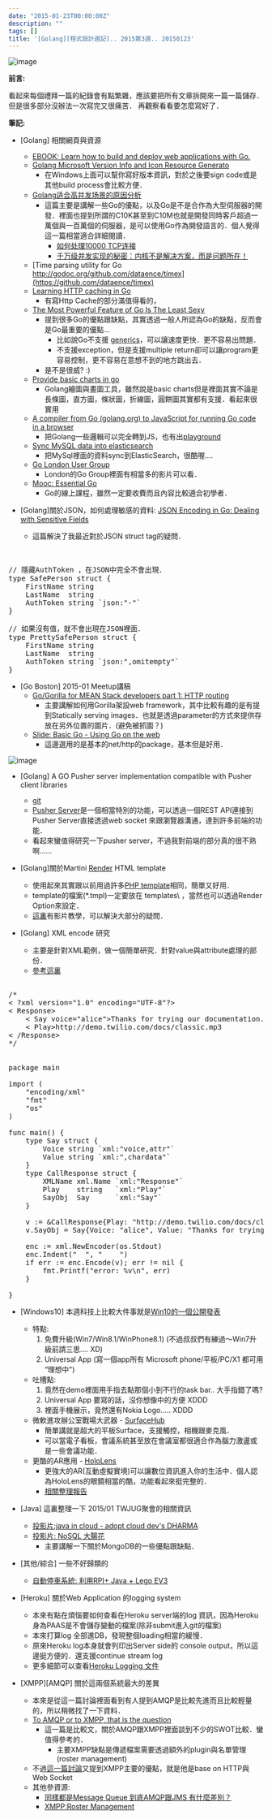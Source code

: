 ```yaml
---
date: "2015-01-23T00:00:00Z"
description: ""
tags: []
title: '[Golang][程式設計週記].. 2015第3週.. 20150123'
---
```


![image](http://b.thumbs.redditmedia.com/7BDtSXbohQaPFuaa6oCA5HtE53Flgld6rj3G7-TavDs.png)


**前言:**

看起來每個禮拜一篇的紀錄會有點繁雜，應該要把所有文章拆開來一篇一篇儲存．但是很多部分沒辦法一次寫完又很痛苦．
再觀察看看要怎麼寫好了．


**筆記:**

- [Golang] 相關網頁與資源
    - [EBOOK: Learn how to build and deploy web applications with Go.](http://codegangsta.gitbooks.io/building-web-apps-with-go/)
    - [Golang Microsoft Version Info and Icon Resource Generato](https://github.com/josephspurrier/goversioninfo)
        - 在Windows上面可以幫你寫好版本資訊，對於之後要sign code或是其他build process會比較方便．
    - [Golang适合高并发场景的原因分析](http://www.cnblogs.com/ghj1976/p/3763866.html)
        - 這篇主要是講解一些Go的優點，以及Go是不是合作為大型伺服器的開發．裡面也提到所謂的C10K甚至到C10M也就是開發同時客戶超過一萬個與一百萬個的伺服器，是可以使用Go作為開發語言的．個人覺得這一篇相當適合詳細閱讀．
            - [如何处理10000 TCP连接](http://www.oschina.net/translate/c10k)
            - [千万级并发实现的秘密：内核不是解决方案，而是问题所在！](http://www.csdn.net/article/2013-05-16/2815317-The-Secret-to-10M-Concurrent-Connections)
    - [Time parsing utility for Go 
http://godoc.org/github.com/dataence/timex](https://github.com/dataence/timex)
    - [Learning HTTP caching in Go](http://www.sanarias.com/blog/115LearningHTTPcachinginGo)
        - 有寫Http Cache的部分滿值得看的，
    - [The Most Powerful Feature of Go Is The Least Sexy](https://dennisforbes.ca/index.php/2013/07/23/the-most-powerful-feature-of-go-is-the-least-sexy/)
        - 提到很多Go的優點跟缺點，其實透過一般人所認為Go的缺點，反而會是Go最重要的優點... 
            - 比如說Go不支援 [generics](http://golang.org/doc/faq#generics)，可以讓速度更快．更不容易出問題．
            - 不支援exception，但是支援multiple return卻可以讓program更容易控制，更不容易在意想不到的地方跳出去．
        - 是不是很威?  :)
    - [Provide basic charts in go](https://github.com/vdobler/chart)
        - Golang繪圖與畫圖工具，雖然說是basic charts但是裡面其實不論是長條圖，直方圖，條狀圖，折線圖，圓餅圖其實都有支援．看起來很實用
    - [A compiler from Go (golang.org) to JavaScript for running Go code in a browser](https://github.com/gopherjs/gopherjs)        
        - 把Golang一些邏輯可以完全轉到JS，也有出[playground](http://www.gopherjs.org/playground/)
    - [Sync MySQL data into elasticsearch](https://github.com/siddontang/go-mysql-elasticsearch)
        - 把MySql裡面的資料sync到ElasticSearch，很酷喔....
    - [Go London User Group](https://skillsmatter.com/groups/10537-go-london-user-group#overview)        
        - London的Go Group裡面有相當多的影片可以看．
    - [Mooc: Essential Go](https://www.kajabinext.com/marketplace/courses/1-essential-go)
        - Go的線上課程，雖然一定要收費而且內容比較適合初學者．

- [Golang]關於JSON，如何處理敏感的資料: [JSON Encoding in Go: Dealing with Sensitive Fields](http://blakecaldwell.net/blog/2015/1/20/json-encoding-in-go-dealing-with-sensitive-fields.html)
    - 這篇解決了我最近對於JSON struct tag的疑問．

<pre class="prettyprint">  

// 隱藏AuthToken ，在JSON中完全不會出現．
type SafePerson struct {
    FirstName string
    LastName  string
    AuthToken string `json:"-"`
}

// 如果沒有值，就不會出現在JSON裡面．
type PrettySafePerson struct {
    FirstName string
    LastName  string
    AuthToken string `json:",omitempty"`
}
</pre>        

- [Go Boston] 2015-01 Meetup講稿
    - [Go/Gorilla for MEAN Stack developers part 1: HTTP routing](http://csfortheslothful.blogspot.tw/2015/01/gogorilla-for-mean-stack-developers.html)
        - 主要講解如何用Gorilla架設web framework，其中比較有趣的是有提到Statically serving images．也就是透過parameter的方式來提供存放在另外位置的圖片．(避免被抓圖？)
    - [Slide: Basic Go - Using Go on the web](http://s3.jfh.me/470.pdf)
        - 這邊選用的是基本的net/http的package，基本但是好用．

![image](https://pusher.com/images/docs/hero_howitworks.png)


- [Golang] A GO Pusher server implementation compatible with Pusher client libraries
    - [git](https://github.com/dimiro1/ipe)             
    - [Pusher Server](https://pusher.com/docs)是一個相當特別的功能，可以透過一個REST API連接到 Pusher Server直接透過web socket 來跟瀏覽器溝通，達到許多前端的功能．
    - 看起來蠻值得研究一下pusher server，不過我對前端的部分真的很不熟啊......
    

- [Golang]關於Martini [Render](https://github.com/codegangsta/martini-contrib/tree/master/render) HTML template
    - 使用起來其實跟以前用過許多[PHP template](http://fasttemplate.grafxsoftware.com/)相同，簡單又好用．
    - template的檔案(*.tmpl)一定要放在 templates\ ，當然也可以透過Render Option來設定．
    - [這裏](https://gophercasts.io/lessons/5-html-templates)有影片教學，可以解決大部分的疑問．               

- [Golang] XML encode 研究
    - 主要是針對XML範例，做一個簡單研究．針對value與attribute處理的部份．
    - [參考這裏](http://stackoverflow.com/questions/23126133/golang-xml-attribute-and-value)
<pre class="prettyprint">  
/*
< ?xml version="1.0" encoding="UTF-8"?>
< Response>
    < Say voice="alice">Thanks for trying our documentation. Enjoy!</Say>
    < Play>http://demo.twilio.com/docs/classic.mp3</Play>
< /Response>
*/


package main

import (
	"encoding/xml"
	"fmt"
	"os"
)

func main() {
	type Say struct {
		Voice string `xml:"voice,attr"`
		Value string `xml:",chardata"`
	}
	type CallResponse struct {
		XMLName xml.Name `xml:"Response"`
		Play    string   `xml:"Play"`
		SayObj  Say      `xml:"Say"`
	}

	v := &CallResponse{Play: "http://demo.twilio.com/docs/classic.mp3"}
	v.SayObj = Say{Voice: "alice", Value: "Thanks for trying our documentation. Enjoy!"}

	enc := xml.NewEncoder(os.Stdout)
	enc.Indent("  ", "    ")
	if err := enc.Encode(v); err != nil {
		fmt.Printf("error: %v\n", err)
	}

}
</pre>


- [Windows10] 本週科技上比較大件事就是[Win10的一個公開發表](http://news.microsoft.com/windows10story/)
    - 特點:
        1. 免費升級(Win7/Win8.1/WinPhone8.1) (不過叔叔們有練過～Win7升級前請三思.... XD)
        2. Universal App (寫一個app所有 Microsoft phone/平板/PC/X1 都可用 “理想中")
    - 吐槽點:
        1. 竟然在demo裡面用手指去點那個小到不行的task bar.. 大手指錯了嗎?
        2. Universal App 要寫的話，沒你想像中的方便 XDDD
        3. 裡面手機展示，竟然還有Nokia Logo..... XDDD    
    - 微軟進攻辦公室戰場大武器 - [SurfaceHub](https://www.youtube.com/watch?v=FRLDRQePY1o)
        - 簡單講就是超大的平板Surface，支援觸控，相機跟麥克風．
        - 可以當電子看板，會議系統甚至放在會議室都很適合作為腦力激盪或是一些會議功能．
    - 更酷的AR應用 - [HoloLens](https://www.youtube.com/watch?v=aThCr0PsyuA)
        - 更強大的AR(互動虛擬實境)可以讓數位資訊進入你的生活中．個人認為HoloLens的眼鏡相當的酷，功能看起來挺完整的．
        - [相關整理報告](http://www.bnext.com.tw/article/view/id/35086)
- [Java] 這裏整理一下 2015/01 TWJUG聚會的相關資訊
    - [投影片:java in cloud - adopt cloud dev's DHARMA](http://www.slideshare.net/HochiChuang/jug-java-incloud)        
    - [投影片: NoSQL 大腸花](https://speakerdeck.com/yunglin/nosql-da-chang-hua)
        - 主要講解一下關於MongoDB的一些優點跟缺點．
- [其他/綜合] 一些不好歸類的
    - [自動停車系統: 利用RPI+ Java + Lego EV3](https://github.com/macdidi5/SmartParkingSystem)
- [Heroku] 關於Web Application 的logging system
    - 本來有點在煩惱要如何查看在Heroku server端的log 資訊，因為Heroku 身為PAAS是不會儲存變動的檔案(除非submit進入git的檔案)
    - 本來打算log 全部進DB，發現整個loading相當的緩慢．
    - 原來Heroku log本身就會列印出Server side的 console output，所以這邊挺方便的．還支援continue stream log
    - 更多細節可以查看[Heroku Logging 文件](https://devcenter.heroku.com/articles/logging)
    
- [XMPP][AMQP] 關於這兩個系統最大的差異
    - 本來是從這一篇討論裡面看到有人提到AMQP是比較先進而且比較輕量的，所以稍微找了一下資料．
    - [To AMQP or to XMPP, that is the question](http://www.opensourcery.co.za/2009/04/19/to-amqp-or-to-xmpp-that-is-the-question/)    
        - 這一篇是比較文，關於AMQP跟XMPP裡面談到不少的SWOT比較．蠻值得參考的． 
            - 主要XMPP缺點是傳遞檔案需要透過額外的plugin與名單管理(roster management)
    - 不過[這一篇討論](http://stackoverflow.com/questions/8982323/is-the-amqp-protocol-suitable-for-building-web-based-instant-messaging-applicati)又提到XMPP主要的優點，就是他是base on HTTP與Web Socket
    - 其他參資源:
        - [同樣都是Message Queue 到底AMQP跟JMS 有什麼差別？](http://lab.howie.tw/2012/07/whats-different-between-amqp-and-jms.html)
        - [XMPP:Roster Management](http://xmpp.org/protocols/jabber_iq_roster/)

        
            
